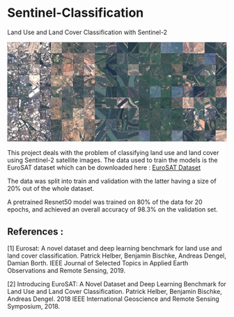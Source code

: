 # Sentinel-Classification
Land Use and Land Cover Classification with Sentinel-2

![alt text](images/overview.jpg "overview image")

This project deals with the problem of classifying land use and land cover using Sentinel-2 satellite images.
The data used to train the models is the EuroSAT dataset which can be downloaded here : [EuroSAT Dataset](http://madm.dfki.de/files/sentinel/EuroSAT.zip)

The data was split into train and validation with the latter having a size of 20% out of the whole dataset.

A pretrained Resnet50 model was trained on 80% of the data for 20 epochs, and achieved an overall accuracy of 98.3% on the validation set.


## References : 

[1] Eurosat: A novel dataset and deep learning benchmark for land use and land cover classification. Patrick Helber, Benjamin Bischke, Andreas Dengel, Damian Borth. IEEE Journal of Selected Topics in Applied Earth Observations and Remote Sensing, 2019.

[2] Introducing EuroSAT: A Novel Dataset and Deep Learning Benchmark for Land Use and Land Cover Classification. Patrick Helber, Benjamin Bischke, Andreas Dengel. 2018 IEEE International Geoscience and Remote Sensing Symposium, 2018.
